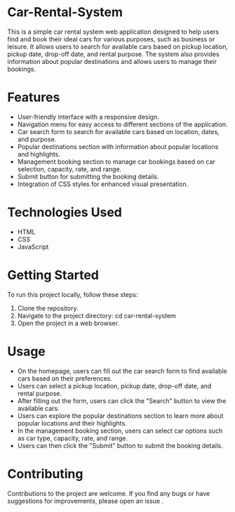 # Car-Rental-System

This is a simple car rental system web application designed to help users find and book their ideal cars for various purposes, such as business or leisure. It allows users to search for available cars based on pickup location, pickup date, drop-off date, and rental purpose. The system also provides information about popular destinations and allows users to manage their bookings.

# Features

- User-friendly interface with a responsive design.
- Navigation menu for easy access to different sections of the application.
- Car search form to search for available cars based on location, dates, and purpose.
- Popular destinations section with information about popular locations and highlights.
- Management booking section to manage car bookings based on car selection, capacity, rate, and range.
- Submit button for submitting the booking details.
- Integration of CSS styles for enhanced visual presentation.

# Technologies Used

- HTML
- CSS
- JavaScript

# Getting Started

To run this project locally, follow these steps:

1. Clone the repository.
2. Navigate to the project directory: cd car-rental-system
3. Open the project in a web browser.

# Usage

- On the homepage, users can fill out the car search form to find available cars based on their preferences.
- Users can select a pickup location, pickup date, drop-off date, and rental purpose.
- After filling out the form, users can click the "Search" button to view the available cars.
- Users can explore the popular destinations section to learn more about popular locations and their highlights.
- In the management booking section, users can select car options such as car type, capacity, rate, and range.
- Users can then click the "Submit" button to submit the booking details.

# Contributing

Contributions to the project are welcome. If you find any bugs or have suggestions for improvements, please open an issue .
